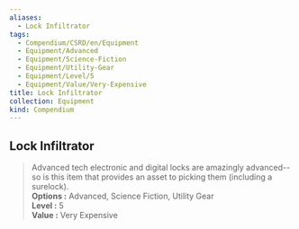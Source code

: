 ```yaml
---
aliases:
  - Lock Infiltrator
tags:
  - Compendium/CSRD/en/Equipment
  - Equipment/Advanced
  - Equipment/Science-Fiction
  - Equipment/Utility-Gear
  - Equipment/Level/5
  - Equipment/Value/Very-Expensive
title: Lock Infiltrator
collection: Equipment
kind: Compendium
---
```

## Lock Infiltrator  
  
>Advanced tech electronic and digital locks are amazingly advanced--so is this item that provides an asset to picking them (including a surelock).  
> **Options :** Advanced, Science Fiction, Utility Gear  
> **Level :** 5  
> **Value :** Very Expensive
